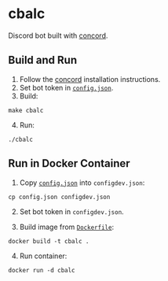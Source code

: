 # cbalc

Discord bot built with [concord](https://github.com/Cogmasters/concord).

## Build and Run

1. Follow the [concord](https://github.com/Cogmasters/concord) installation instructions.
2. Set bot token in [`config.json`](config.json).
3. Build:

```shell
make cbalc
```

4. Run:

```shell
./cbalc
```

## Run in Docker Container

1. Copy [`config.json`](config.json) into `configdev.json`:

```shell
cp config.json configdev.json
```

2. Set bot token in `configdev.json`.

3. Build image from [`Dockerfile`](Dockerfile):

```shell
docker build -t cbalc .
```

4. Run container:

```shell
docker run -d cbalc
```
